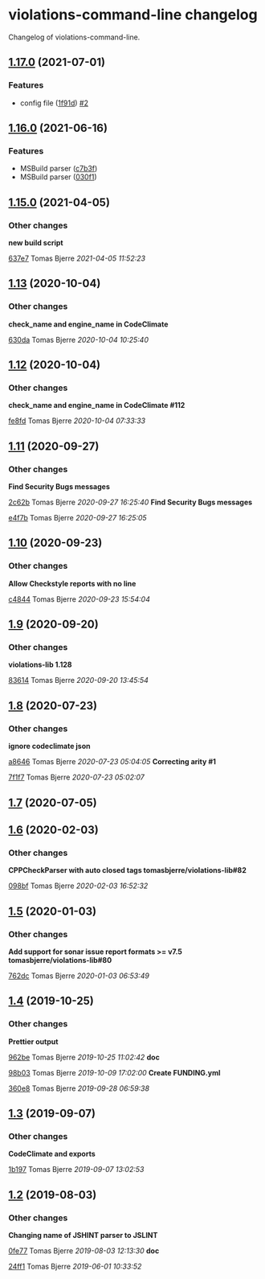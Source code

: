 # violations-command-line changelog

Changelog of violations-command-line.

## [1.17.0](https://github.com/tomasbjerre/violations-command-line/releases/tag/1.17.0) (2021-07-01)



### Features

-  config file ([1f91d](https://github.com/tomasbjerre/violations-command-line/commit/1f91dc8360ac6a1))  [#2](https://github.com/tomasbjerre/violations-command-line/issues/2)  





## [1.16.0](https://github.com/tomasbjerre/violations-command-line/releases/tag/1.16.0) (2021-06-16)



### Features

-  MSBuild parser ([c7b3f](https://github.com/tomasbjerre/violations-command-line/commit/c7b3f710150f3f3))  
-  MSBuild parser ([030f1](https://github.com/tomasbjerre/violations-command-line/commit/030f1b84ffb3019))  





## [1.15.0](https://github.com/tomasbjerre/violations-command-line/releases/tag/1.15.0) (2021-04-05)







### Other changes

**new build script**


[637e7](https://github.com/tomasbjerre/violations-command-line/commit/637e7010efde113) Tomas Bjerre *2021-04-05 11:52:23*

## [1.13](https://github.com/tomasbjerre/violations-command-line/releases/tag/1.13) (2020-10-04)







### Other changes

**check_name and engine_name in CodeClimate**


[630da](https://github.com/tomasbjerre/violations-command-line/commit/630da33016ca8a0) Tomas Bjerre *2020-10-04 10:25:40*

## [1.12](https://github.com/tomasbjerre/violations-command-line/releases/tag/1.12) (2020-10-04)







### Other changes

**check_name and engine_name in CodeClimate #112**


[fe8fd](https://github.com/tomasbjerre/violations-command-line/commit/fe8fdc33daa2a16) Tomas Bjerre *2020-10-04 07:33:33*

## [1.11](https://github.com/tomasbjerre/violations-command-line/releases/tag/1.11) (2020-09-27)







### Other changes

**Find Security Bugs messages**


[2c62b](https://github.com/tomasbjerre/violations-command-line/commit/2c62be0deab14b8) Tomas Bjerre *2020-09-27 16:25:40*
**Find Security Bugs messages**


[e4f7b](https://github.com/tomasbjerre/violations-command-line/commit/e4f7bec65726c97) Tomas Bjerre *2020-09-27 16:25:05*

## [1.10](https://github.com/tomasbjerre/violations-command-line/releases/tag/1.10) (2020-09-23)







### Other changes

**Allow Checkstyle reports with no line**


[c4844](https://github.com/tomasbjerre/violations-command-line/commit/c48443b111462b2) Tomas Bjerre *2020-09-23 15:54:04*

## [1.9](https://github.com/tomasbjerre/violations-command-line/releases/tag/1.9) (2020-09-20)







### Other changes

**violations-lib 1.128**


[83614](https://github.com/tomasbjerre/violations-command-line/commit/83614cf9591932f) Tomas Bjerre *2020-09-20 13:45:54*

## [1.8](https://github.com/tomasbjerre/violations-command-line/releases/tag/1.8) (2020-07-23)







### Other changes

**ignore codeclimate json**


[a8646](https://github.com/tomasbjerre/violations-command-line/commit/a8646f2cdf33a14) Tomas Bjerre *2020-07-23 05:04:05*
**Correcting arity #1**


[7f1f7](https://github.com/tomasbjerre/violations-command-line/commit/7f1f766f2cf6b6c) Tomas Bjerre *2020-07-23 05:02:07*

## [1.7](https://github.com/tomasbjerre/violations-command-line/releases/tag/1.7) (2020-07-05)








## [1.6](https://github.com/tomasbjerre/violations-command-line/releases/tag/1.6) (2020-02-03)







### Other changes

**CPPCheckParser with auto closed <error/> tags tomasbjerre/violations-lib#82**


[098bf](https://github.com/tomasbjerre/violations-command-line/commit/098bf2345260f16) Tomas Bjerre *2020-02-03 16:52:32*

## [1.5](https://github.com/tomasbjerre/violations-command-line/releases/tag/1.5) (2020-01-03)







### Other changes

**Add support for sonar issue report formats >= v7.5 tomasbjerre/violations-lib#80**


[762dc](https://github.com/tomasbjerre/violations-command-line/commit/762dcbdfa148382) Tomas Bjerre *2020-01-03 06:53:49*

## [1.4](https://github.com/tomasbjerre/violations-command-line/releases/tag/1.4) (2019-10-25)







### Other changes

**Prettier output**


[962be](https://github.com/tomasbjerre/violations-command-line/commit/962be4a38fd75ca) Tomas Bjerre *2019-10-25 11:02:42*
**doc**


[98b03](https://github.com/tomasbjerre/violations-command-line/commit/98b03b401386512) Tomas Bjerre *2019-10-09 17:02:00*
**Create FUNDING.yml**


[360e8](https://github.com/tomasbjerre/violations-command-line/commit/360e88fbf067390) Tomas Bjerre *2019-09-28 06:59:38*

## [1.3](https://github.com/tomasbjerre/violations-command-line/releases/tag/1.3) (2019-09-07)







### Other changes

**CodeClimate and exports**


[1b197](https://github.com/tomasbjerre/violations-command-line/commit/1b197c14276385f) Tomas Bjerre *2019-09-07 13:02:53*

## [1.2](https://github.com/tomasbjerre/violations-command-line/releases/tag/1.2) (2019-08-03)







### Other changes

**Changing name of JSHINT parser to JSLINT**


[0fe77](https://github.com/tomasbjerre/violations-command-line/commit/0fe772cfe9fa257) Tomas Bjerre *2019-08-03 12:13:30*
**doc**


[24ff1](https://github.com/tomasbjerre/violations-command-line/commit/24ff17e322091e4) Tomas Bjerre *2019-06-01 10:33:52*

    